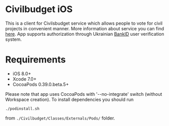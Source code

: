 # Civilbudget iOS
This is a client for Civilsbudget service which allows people to vote for civil projects in convenient manner. More information about service you can find [here](https://github.com/civils-council/civilsbudget/blob/master/README.md).
App supports authorization through Ukrainian [BankID](https://bankid.org.ua) user verification system.
# Requirements
* iOS 8.0+
* Xcode 7.0+
* CocoaPods 0.39.0.beta.5+

Please note that app uses CocoaPods with '--no-integrate' switch (without Workspace creation). To install dependencies you should run
```
./podinstall.sh
```
from `./Civilbudget/Classes/Externals/Pods/` folder.
